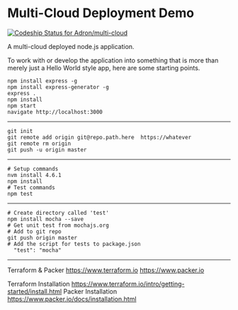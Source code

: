 # Multi-Cloud Deployment Demo

[ ![Codeship Status for Adron/multi-cloud](https://app.codeship.com/projects/d4418b20-755c-0134-101b-1eaf12e437c5/status?branch=master)](https://app.codeship.com/projects/179369)

A multi-cloud deployed node.js application.

To work with or develop the application into something that is more than merely just a Hello World style app, here are some starting points.

```shell-script
npm install express -g
npm install express-generator -g
express .
npm install
npm start
navigate http://localhost:3000
```
---
```shell-script
git init
git remote add origin git@repo.path.here  https://whatever
git remote rm origin
git push -u origin master
```
---
```shell-script
# Setup commands
nvm install 4.6.1
npm install
# Test commands
npm test
```
---
```shell-script
# Create directory called 'test'
npm install mocha --save
# Get unit test from mochajs.org
# Add to git repo
git push origin master
# Add the script for tests to package.json
  "test": "mocha"
```
---
Terraform & Packer
https://www.terraform.io
https://www.packer.io

Terraform Installation
https://www.terraform.io/intro/getting-started/install.html
Packer Installation
https://www.packer.io/docs/installation.html
